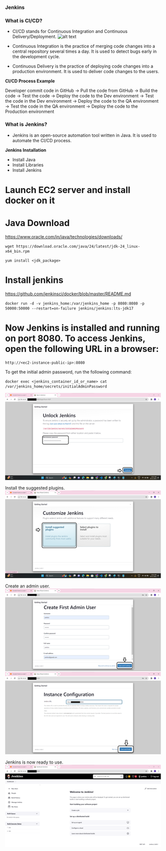 ### Jenkins


### What is CI/CD?

- CI/CD stands for Continuous Integration and Continuous Delivery/Deployment.
![alt text](image.png)

- Continuous Integration is the practice of merging code changes into a central repository several times a day. It is used to detect bugs early in the development cycle.
- Continuous Delivery is the practice of deploying code changes into a production environment. It is used to deliver code changes to the users.

**CI/CD Process Example**


Developer commit code in GitHub -> Pull the code from GitHub -> Build the code -> Test the code -> Deploy the code to the Dev environment -> Test the code in the Dev environment -> Deploy the code to the QA environment -> Test the code in the QA environment -> Deploy the code to the Production environment

### What is Jenkins?

- Jenkins is an open-source automation tool written in Java. It is used to automate the CI/CD process.

**Jenkins Installation**

- Install Java
- Install Libraries
- Install Jenkins

# Launch EC2 server and install docker on it

# Java Download
https://www.oracle.com/in/java/technologies/downloads/

```Copy
wget https://download.oracle.com/java/24/latest/jdk-24_linux-x64_bin.rpm
```

```Copy
yum install <jdk_package>
```

# Install jenkins
https://github.com/jenkinsci/docker/blob/master/README.md

```Copy
docker run -d -v jenkins_home:/var/jenkins_home -p 8080:8080 -p 50000:50000 --restart=on-failure jenkins/jenkins:lts-jdk17
```

# Now Jenkins is installed and running on port 8080. To access Jenkins, open the following URL in a browser:

```Copy
http://<ec2-instance-public-ip>:8080
```

To get the initial admin password, run the following command:

```Copy
docker exec <jenkins_container_id_or_name> cat /var/jenkins_home/secrets/initialAdminPassword
```
![alt text](285498031-a1074f73-208f-4dca-807c-72fc457942d0.png)

Install the suggested plugins.
![alt text](285498057-1581bdb7-f27b-478a-b621-75f42e399ddf.png)

Create an admin user. 
![alt text](285498082-0d423304-d815-48f2-bc8b-f86fbada4d6f.png)
![alt text](285498116-b953738a-dc3d-4ebb-9e2a-3b262a3e6191.png)

Jenkins is now ready to use. 
![alt text](285498306-be442fdc-7040-43c7-b0d7-c21bf7831d55.png)

